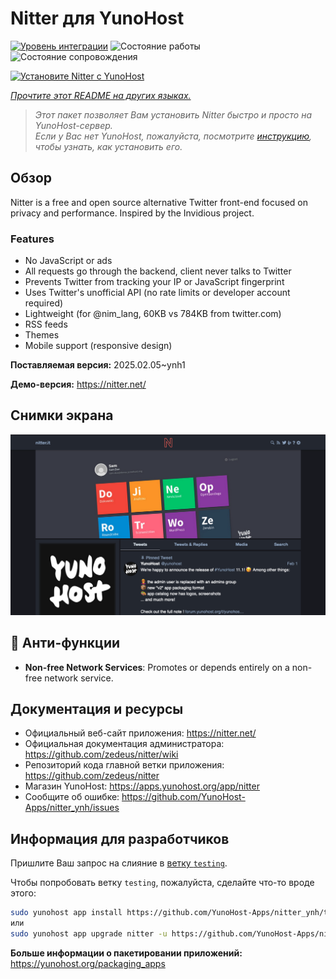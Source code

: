 <!--
Важно: этот README был автоматически сгенерирован <https://github.com/YunoHost/apps/tree/master/tools/readme_generator>
Он НЕ ДОЛЖЕН редактироваться вручную.
-->

# Nitter для YunoHost

[![Уровень интеграции](https://apps.yunohost.org/badge/integration/nitter)](https://ci-apps.yunohost.org/ci/apps/nitter/)
![Состояние работы](https://apps.yunohost.org/badge/state/nitter)
![Состояние сопровождения](https://apps.yunohost.org/badge/maintained/nitter)

[![Установите Nitter с YunoHost](https://install-app.yunohost.org/install-with-yunohost.svg)](https://install-app.yunohost.org/?app=nitter)

*[Прочтите этот README на других языках.](./ALL_README.md)*

> *Этот пакет позволяет Вам установить Nitter быстро и просто на YunoHost-сервер.*  
> *Если у Вас нет YunoHost, пожалуйста, посмотрите [инструкцию](https://yunohost.org/install), чтобы узнать, как установить его.*

## Обзор

Nitter is a free and open source alternative Twitter front-end focused on privacy and performance.
Inspired by the Invidious project.

### Features

- No JavaScript or ads
- All requests go through the backend, client never talks to Twitter
- Prevents Twitter from tracking your IP or JavaScript fingerprint
- Uses Twitter's unofficial API (no rate limits or developer account required)
- Lightweight (for @nim_lang, 60KB vs 784KB from twitter.com)
- RSS feeds
- Themes
- Mobile support (responsive design)


**Поставляемая версия:** 2025.02.05~ynh1

**Демо-версия:** <https://nitter.net/>

## Снимки экрана

![Снимок экрана Nitter](./doc/screenshots/screenshot.png)

## :red_circle: Анти-функции

- **Non-free Network Services**: Promotes or depends entirely on a non-free network service.

## Документация и ресурсы

- Официальный веб-сайт приложения: <https://nitter.net/>
- Официальная документация администратора: <https://github.com/zedeus/nitter/wiki>
- Репозиторий кода главной ветки приложения: <https://github.com/zedeus/nitter>
- Магазин YunoHost: <https://apps.yunohost.org/app/nitter>
- Сообщите об ошибке: <https://github.com/YunoHost-Apps/nitter_ynh/issues>

## Информация для разработчиков

Пришлите Ваш запрос на слияние в [ветку `testing`](https://github.com/YunoHost-Apps/nitter_ynh/tree/testing).

Чтобы попробовать ветку `testing`, пожалуйста, сделайте что-то вроде этого:

```bash
sudo yunohost app install https://github.com/YunoHost-Apps/nitter_ynh/tree/testing --debug
или
sudo yunohost app upgrade nitter -u https://github.com/YunoHost-Apps/nitter_ynh/tree/testing --debug
```

**Больше информации о пакетировании приложений:** <https://yunohost.org/packaging_apps>
